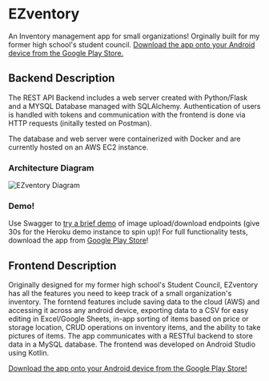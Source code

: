 # EZventory
An Inventory management app for small organizations! Orginally built for my former high school's student council. [Download the app onto your Android device from the Google Play Store.](https://play.google.com/store/apps/details?id=com.dinuw.firstapp)


## Backend Description

The REST API Backend includes a web server created with Python/Flask and a MYSQL Database managed with SQLAlchemy. Authentication of users is handled with tokens and communication with the frontend is done via HTTP requests (initally tested on Postman).

The database and web server were containerized with Docker and are currently hosted on an AWS EC2 instance.

### Architecture Diagram
![EZventory Diagram](https://user-images.githubusercontent.com/50289930/148472991-4e838300-ef7e-400e-a6dd-12a6fd3b21c9.png)

### Demo!
Use Swagger to [try a brief demo](https://image-repo-2021.herokuapp.com/) of image upload/download endpoints (give 30s for the Heroku demo instance to spin up)! For full functionality tests, download the app from [Google Play Store](https://play.google.com/store/apps/details?id=com.dinuw.firstapp)!

## Frontend Description
Originally designed for my former high school's Student Council, EZventory has all the features you need to keep track of a small organization's inventory. The forntend features include saving data to the cloud (AWS) and accessing it across any android device, exporting data to a CSV for easy editing in Excel/Google Sheets, in-app sorting of items based on price or storage location, CRUD operations on inventory items, and the ability to take pictures of items. The app communicates with a RESTful backend to store data in a MySQL database. The frontend was developed on Android Studio using Kotlin.

[Download the app onto your Android device from the Google Play Store!](https://play.google.com/store/apps/details?id=com.dinuw.firstapp)
